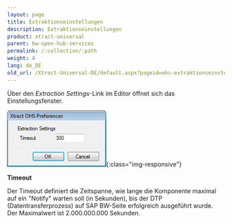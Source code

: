 ```yaml
---
layout: page
title: Extraktionseinstellungen
description: Extraktionseinstellungen
product: xtract-universal
parent: bw-open-hub-services
permalink: /:collection/:path
weight: 4
lang: de_DE
old_url: /Xtract-Universal-DE/default.aspx?pageid=ohs-extraktionseinstellungen
---
```


Über den *Extraction Settings*-Link im Editor öffnet sich das Einstellungsfenster.

![Open-Hub-Services-Extraction-Settings](/img/content/Open-Hub-Services-Extraction-Settings.png){:class="img-responsive"}

**Timeout**

Der Timeout definiert die Zeitspanne, wie lange die Komponente maximal auf ein "Notify" warten soll (in Sekunden), bis der DTP (Datentransferprozess) auf SAP BW-Seite erfolgreich ausgeführt wurde. <br>
Der Maximalwert ist 2.000.000.000 Sekunden.